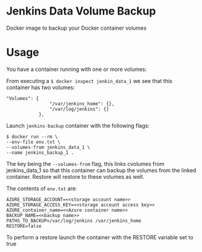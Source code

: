 
# Jenkins Data Volume Backup

Docker image to backup your Docker container volumes

# Usage

You have a container running with one or more volumes:

From executing a `$ docker inspect jenkin_data_1` we see that this container has two volumes:

```
"Volumes": {
                "/var/jenkins_home": {},
                "/var/log/jenkins": {}
            },
```

Launch `jenkins-backup` container with the following flags:

```
$ docker run --rm \
--env-file env.txt \
--volumes-from jenkins_data_1 \
--name jenkins_backup_1 .
```
The key being the `--volumes-from` flag, this links cvolumes from jenkins_data_1 so that this container can backup the volumes from the linked container. Restore will restore to these volumes as well. 

The contents of `env.txt` are:

```
AZURE_STORAGE_ACCOUNT=<<storage account name>>
AZURE_STORAGE_ACCESS_KEY=<<storage account access key>>
AZURE_container_name=<<Azure container name>>
BACKUP_NAME=<<backup name>>
PATHS_TO_BACKUP=/var/log/jenkins /var/jenkins_home
RESTORE=false
```

To perform a restore launch the container with the RESTORE variable set to true
